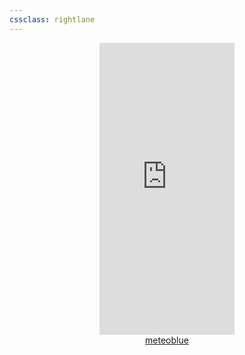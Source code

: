 ```yaml
---
cssclass: rightlane
---
```


<div align = 'center'>
<iframe src="https://www.meteoblue.com/en/weather/widget/daily/nanjing_china_1799962?geoloc=fixed&days=4&tempunit=CELSIUS&windunit=KILOMETER_PER_HOUR&precipunit=MILLIMETER&coloured=coloured&pictoicon=0&pictoicon=1&maxtemperature=0&maxtemperature=1&mintemperature=0&mintemperature=1&windspeed=0&windspeed=1&windgust=0&windgust=1&winddirection=0&winddirection=1&uv=0&uv=1&humidity=0&humidity=1&precipitation=0&precipitation=1&precipitationprobability=0&precipitationprobability=1&spot=0&spot=1&pressure=0&pressure=1&layout=light"  frameborder="0" scrolling="NO" allowtransparency="true" sandbox="allow-same-origin allow-scripts allow-popups allow-popups-to-escape-sandbox" style="width: 216px; height: 467px"></iframe><div><!-- DO NOT REMOVE THIS LINK --><a href="https://www.meteoblue.com/en/weather/week/nanjing_china_1799962?utm_source=weather_widget&utm_medium=linkus&utm_content=daily&utm_campaign=Weather%2BWidget" target="_blank" rel="noopener">meteoblue</a></div>
</div>